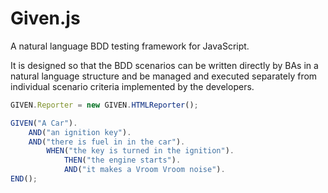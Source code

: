 Given.js
========

A natural language BDD testing framework for JavaScript.

It is designed so that the BDD scenarios can be written directly by BAs in a natural language structure and be managed and executed separately from individual scenario criteria implemented by the developers.

```javascript
GIVEN.Reporter = new GIVEN.HTMLReporter();

GIVEN("A Car").
	AND("an ignition key").
	AND("there is fuel in in the car").
		WHEN("the key is turned in the ignition").
			THEN("the engine starts").
			AND("it makes a Vroom Vroom noise").
END();
```
